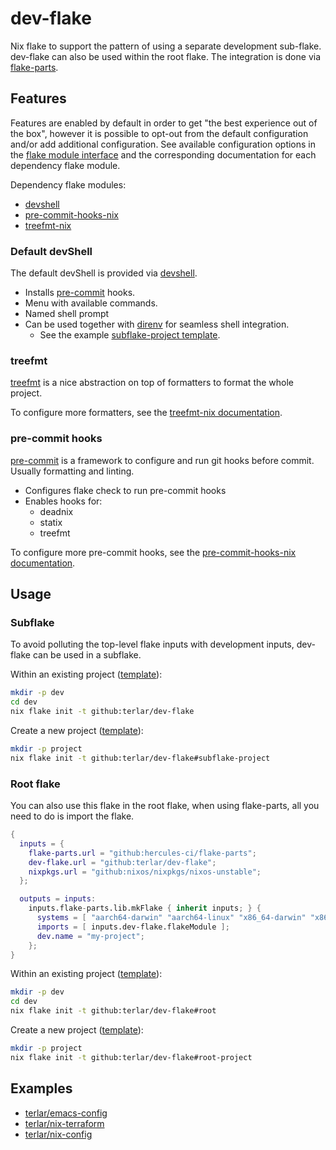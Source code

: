 # dev-flake

Nix flake to support the pattern of using a separate development sub-flake. dev-flake can also be used within the root flake. The integration is done via [flake-parts](https://flake.parts).

## Features

Features are enabled by default in order to get "the best experience out of the box", however it is possible to opt-out from the default configuration and/or add additional configuration. See available configuration options in the [flake module interface](flake-module/interface.nix) and the corresponding documentation for each dependency flake module.

Dependency flake modules:

- [devshell](https://flake.parts/options/devshell.html)
- [pre-commit-hooks-nix](https://flake.parts/options/pre-commit-hooks-nix.html)
- [treefmt-nix](https://flake.parts/options/treefmt-nix.html)

### Default devShell

The default devShell is provided via [devshell](https://flake.parts/options/devshell.html).

- Installs [pre-commit](https://pre-commit.com) hooks.
- Menu with available commands.
- Named shell prompt
- Can be used together with [direnv](https://direnv.net) for seamless shell integration.
  - See the example [subflake-project template](template/subflake-project).

### treefmt

[treefmt](https://numtide.github.io/treefmt) is a nice abstraction on top of formatters to format the whole project.

To configure more formatters, see the [treefmt-nix documentation](https://flake.parts/options/treefmt-nix.html).

### pre-commit hooks

[pre-commit](https://pre-commit.com) is a framework to configure and run git hooks before commit. Usually formatting and linting.

- Configures flake check to run pre-commit hooks
- Enables hooks for:
  - deadnix
  - statix
  - treefmt

To configure more pre-commit hooks, see the [pre-commit-hooks-nix documentation](https://flake.parts/options/pre-commit-hooks-nix.html).

## Usage

### Subflake

To avoid polluting the top-level flake inputs with development inputs, dev-flake can be used in a subflake.

Within an existing project ([template](template/subflake)):

```sh
mkdir -p dev
cd dev
nix flake init -t github:terlar/dev-flake
```

Create a new project ([template](template/subflake-project)):

```sh
mkdir -p project
nix flake init -t github:terlar/dev-flake#subflake-project
```

### Root flake

You can also use this flake in the root flake, when using flake-parts, all you need to do is import the flake.

```nix
{
  inputs = {
    flake-parts.url = "github:hercules-ci/flake-parts";
    dev-flake.url = "github:terlar/dev-flake";
    nixpkgs.url = "github:nixos/nixpkgs/nixos-unstable";
  };

  outputs = inputs:
    inputs.flake-parts.lib.mkFlake { inherit inputs; } {
      systems = [ "aarch64-darwin" "aarch64-linux" "x86_64-darwin" "x86_64-linux" ];
      imports = [ inputs.dev-flake.flakeModule ];
      dev.name = "my-project";
    };
}
```

Within an existing project ([template](template/root)):

```sh
mkdir -p dev
cd dev
nix flake init -t github:terlar/dev-flake#root
```

Create a new project ([template](template/root-project)):

```sh
mkdir -p project
nix flake init -t github:terlar/dev-flake#root-project
```

## Examples
- [terlar/emacs-config](https://github.com/terlar/emacs-config)
- [terlar/nix-terraform](https://github.com/terlar/nix-terraform)
- [terlar/nix-config](https://github.com/terlar/nix-config)
